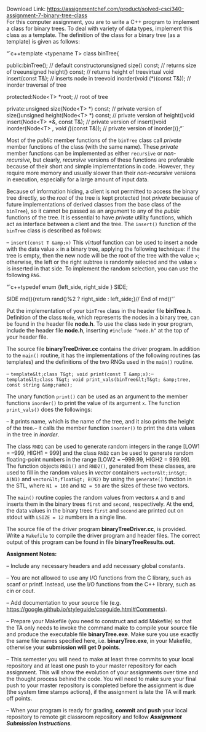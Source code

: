 Download Link: https://assignmentchef.com/product/solved-csci340-assignment-7-binary-tree-class
<br>
For this computer assignment, you are to write a C++ program to implement a class for binary trees. To deal with variety of data types, implement this class as a template. The definition of the class for a binary tree (as a template) is given as follows:

“`c++template &lt;typename T&gt; class binTree{

public:binTree(); // default constructorunsigned size() const; // returns size of treeunsigned height() const; // returns height of treevirtual void insert(const T&amp;); // inserts node in treevoid inorder(void (*)(const T&amp;)); // inorder traversal of tree

protected:Node&lt;T&gt; *root; // root of tree

private:unsigned size(Node&lt;T&gt; *) const; // private version of size()unsigned height(Node&lt;T&gt; *) const; // private version of height()void insert(Node&lt;T&gt; *&amp;, const T&amp;); // private version of insert()void inorder(Node&lt;T&gt; *, void (*)(const T&amp;)); // private version of inorder()};“`

Most of the *public* member functions of the `binTree` class call *private* member functions of the class (with the same name). These *private* member functions can be implemented as either `recursive` or *non-recursive*, but clearly, *recursive* versions of these functions are preferable because of their short and simple implementations in code. However, they require more memory and usually slower than their *non-recursive* versions in execution, especially for a large amount of input data.

Because of information hiding, a client is not permitted to access the binary tree directly, so the *root* of the tree is kept protected (not *private* because of future implementations of derived classes from the base class of the `binTree`), so it cannot be passed as an argument to any of the *public* functions of the tree. It is essential to have *private* utility functions, which act as interface between a client and the tree. The `insert()` function of the `binTree` class is described as follows:

– `insert(const T &amp;x)` This *virtual* function can be used to insert a node with the data value `x` in a binary tree, applying the following technique: if the tree is empty, then the new node will be the root of the tree with the value `x`; otherwise, the left or the right subtree is randomly selected and the value `x` is inserted in that side. To implement the random selection, you can use the following `RNG`.

“`c++typedef enum {left_side, right_side } SIDE;

SIDE rnd(){return rand()%2 ? right_side : left_side;}// End of rnd()“`

Put the implementation of your `binTree` class in the header file **binTree.h**. Definition of the class `Node`, which represents the nodes in a binary tree, can be found in the header file **node.h**. To use the class `Node` in your program, include the header file **node.h**, inserting `#include “node.h”` at the top of your header file.

The source file **binaryTreeDriver.cc** contains the driver program. In addition to the `main()` routine, it has the implementations of the following routines (as templates) and the definitions of the two RNGs used in the `main()` routine.

– `template&lt;class T&gt; void print(const T &amp;x):`– `template&lt;class T&gt; void print_vals(binTree&lt;T&gt; &amp;tree, const string &amp;name);`

The unary function `print()` can be used as an argument to the member functions `inorder()` to print the value of its argument `x`. The function `print_vals()` does the followings:

– it prints name, which is the name of the tree, and it also prints the height of the tree.– it calls the member function `inorder()` to print the data values in the tree in *inorder*.

The class `RND1` can be used to generate random integers in the range [LOW1 = –999, HIGH1 = 999] and the class `RND2` can be used to generate random floating-point numbers in the range [LOW2 = –999.99, HIGH2 = 999.99]. The function objects `RND1()` and `RND2()`, generated from these classes, are used to fill in the random values in *vector* containers `vector&lt;int&gt; A(N1)` and `vector&lt;float&gt; B(N2)` by using the `generate()` function in the STL, where `N1 = 100` and `N2 = 50` are the sizes of these two vectors.

The `main()` routine copies the random values from vectors `A` and `B` and inserts them in the binary trees `first` and `second`, respectively. At the end, the data values in the binary trees `first` and `second` are printed out on stdout with `LSIZE = 12` numbers in a single line.

The source file of the driver program **binaryTreeDriver.cc**, is provided. Write a `Makefile` to compile the driver program and header files. The correct output of this program can be found in file **binaryTreeResults.out**.

**Assignment Notes:**

– Include any necessary headers and add necessary global constants.

– You are not allowed to use any I/O functions from the C library, such as scanf or printf. Instead, use the I/O functions from the C++ library, such as cin or cout.

– Add documentation to your source file (e.g. https://google.github.io/styleguide/cppguide.html#Comments).

– Prepare your Makefile (you need to construct and add Makefile) so that the TA only needs to invoke the command make to compile your source file and produce the executable file **binaryTree.exe**. Make sure you use exactly the same file names specified here, i.e. **binaryTree.exe**, in your Makefile, otherwise your **submission will get 0 points**.

– This semester you will need to make at least three commits to your local repository and at least one push to your master repository for each assignment. This will show the evolution of your assignments over time and the thought process behind the code. You will need to make sure your final push to your master repository is completed before the assignment is due (the system time stamps actions), if the assignment is late the TA will mark off points.

– When your program is ready for grading, **commit** and **push** your local repository to remote git classroom repository and follow ***Assignment Submission Instructions***.